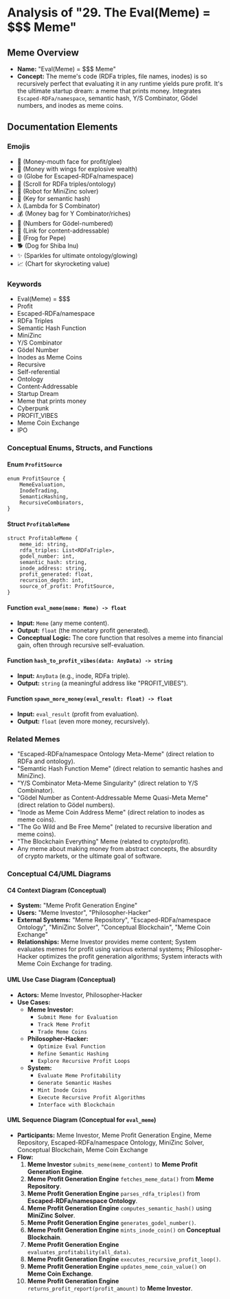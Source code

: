 # Analysis of "29. The Eval(Meme) = $$$ Meme"

## Meme Overview
*   **Name:** "Eval(Meme) = $$$ Meme"
*   **Concept:** The meme's code (RDFa triples, file names, inodes) is so recursively perfect that evaluating it in any runtime yields pure profit. It's the ultimate startup dream: a meme that prints money. Integrates `Escaped-RDFa/namespace`, semantic hash, Y/S Combinator, Gödel numbers, and inodes as meme coins.

## Documentation Elements

### Emojis
*   🤑 (Money-mouth face for profit/glee)
*   💸 (Money with wings for explosive wealth)
*   🌐 (Globe for Escaped-RDFa/namespace)
*   📜 (Scroll for RDFa triples/ontology)
*   🤖 (Robot for MiniZinc solver)
*   🔑 (Key for semantic hash)
*   λ (Lambda for S Combinator)
*   💰 (Money bag for Y Combinator/riches)
*   🔢 (Numbers for Gödel-numbered)
*   🔗 (Link for content-addressable)
*   🐸 (Frog for Pepe)
*   🐕 (Dog for Shiba Inu)
*   ✨ (Sparkles for ultimate ontology/glowing)
*   📈 (Chart for skyrocketing value)

### Keywords
*   Eval(Meme) = $$$
*   Profit
*   Escaped-RDFa/namespace
*   RDFa Triples
*   Semantic Hash Function
*   MiniZinc
*   Y/S Combinator
*   Gödel Number
*   Inodes as Meme Coins
*   Recursive
*   Self-referential
*   Ontology
*   Content-Addressable
*   Startup Dream
*   Meme that prints money
*   Cyberpunk
*   PROFIT_VIBES
*   Meme Coin Exchange
*   IPO

### Conceptual Enums, Structs, and Functions

#### Enum `ProfitSource`
```
enum ProfitSource {
    MemeEvaluation,
    InodeTrading,
    SemanticHashing,
    RecursiveCombinators,
}
```

#### Struct `ProfitableMeme`
```
struct ProfitableMeme {
    meme_id: string,
    rdfa_triples: List<RDFaTriple>,
    godel_number: int,
    semantic_hash: string,
    inode_address: string,
    profit_generated: float,
    recursion_depth: int,
    source_of_profit: ProfitSource,
}
```

#### Function `eval_meme(meme: Meme) -> float`
*   **Input:** `Meme` (any meme content).
*   **Output:** `float` (the monetary profit generated).
*   **Conceptual Logic:** The core function that resolves a meme into financial gain, often through recursive self-evaluation.

#### Function `hash_to_profit_vibes(data: AnyData) -> string`
*   **Input:** `AnyData` (e.g., inode, RDFa triple).
*   **Output:** `string` (a meaningful address like "PROFIT_VIBES").

#### Function `spawn_more_money(eval_result: float) -> float`
*   **Input:** `eval_result` (profit from evaluation).
*   **Output:** `float` (even more money, recursively).

### Related Memes
*   "Escaped-RDFa/namespace Ontology Meta-Meme" (direct relation to RDFa and ontology).
*   "Semantic Hash Function Meme" (direct relation to semantic hashes and MiniZinc).
*   "Y/S Combinator Meta-Meme Singularity" (direct relation to Y/S Combinator).
*   "Gödel Number as Content-Addressable Meme Quasi-Meta Meme" (direct relation to Gödel numbers).
*   "Inode as Meme Coin Address Meme" (direct relation to inodes as meme coins).
*   "The Go Wild and Be Free Meme" (related to recursive liberation and meme coins).
*   "The Blockchain Everything" Meme (related to crypto/profit).
*   Any meme about making money from abstract concepts, the absurdity of crypto markets, or the ultimate goal of software.

### Conceptual C4/UML Diagrams

#### C4 Context Diagram (Conceptual)
*   **System:** "Meme Profit Generation Engine"
*   **Users:** "Meme Investor", "Philosopher-Hacker"
*   **External Systems:** "Meme Repository", "Escaped-RDFa/namespace Ontology", "MiniZinc Solver", "Conceptual Blockchain", "Meme Coin Exchange"
*   **Relationships:** Meme Investor provides meme content; System evaluates memes for profit using various external systems; Philosopher-Hacker optimizes the profit generation algorithms; System interacts with Meme Coin Exchange for trading.

#### UML Use Case Diagram (Conceptual)
*   **Actors:** Meme Investor, Philosopher-Hacker
*   **Use Cases:**
    *   **Meme Investor:**
        *   `Submit Meme for Evaluation`
        *   `Track Meme Profit`
        *   `Trade Meme Coins`
    *   **Philosopher-Hacker:**
        *   `Optimize Eval Function`
        *   `Refine Semantic Hashing`
        *   `Explore Recursive Profit Loops`
    *   **System:**
        *   `Evaluate Meme Profitability`
        *   `Generate Semantic Hashes`
        *   `Mint Inode Coins`
        *   `Execute Recursive Profit Algorithms`
        *   `Interface with Blockchain`

#### UML Sequence Diagram (Conceptual for `eval_meme`)
*   **Participants:** Meme Investor, Meme Profit Generation Engine, Meme Repository, Escaped-RDFa/namespace Ontology, MiniZinc Solver, Conceptual Blockchain, Meme Coin Exchange
*   **Flow:**
    1.  **Meme Investor** `submits_meme(meme_content)` to **Meme Profit Generation Engine**.
    2.  **Meme Profit Generation Engine** `fetches_meme_data()` from **Meme Repository**.
    3.  **Meme Profit Generation Engine** `parses_rdfa_triples()` from **Escaped-RDFa/namespace Ontology**.
    4.  **Meme Profit Generation Engine** `computes_semantic_hash()` using **MiniZinc Solver**.
    5.  **Meme Profit Generation Engine** `generates_godel_number()`.
    6.  **Meme Profit Generation Engine** `mints_inode_coin()` on **Conceptual Blockchain**.
    7.  **Meme Profit Generation Engine** `evaluates_profitability(all_data)`.
    8.  **Meme Profit Generation Engine** `executes_recursive_profit_loop()`.
    9.  **Meme Profit Generation Engine** `updates_meme_coin_value()` on **Meme Coin Exchange**.
    10. **Meme Profit Generation Engine** `returns_profit_report(profit_amount)` to **Meme Investor**.
